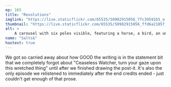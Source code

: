 ```yaml
---
ep: 165
title: "Revolutions"
imglink: "https://live.staticflickr.com/65535/50982915056_7fc39591b5_o.jpg"
thumbnail: "https://live.staticflickr.com/65535/50982915056_ffd6a2105f_q.jpg"
alt: >
    A carousel with six poles visible, featuring a horse, a bird, an undeterminable shape, a pig, a bat, and a person. All shapes are slightly wrong: the horse has sharp teeth and evil eyes, the bird and bat have too-small legs, the shape might be a person but doesn&#x27;t have a head and its limbs aren&#x27;t in the right place, the pig is angry, and the person has an X covering their face. The word &quot;Revolutions&quot; is written above the carousel, and a quote in red ink loops all around saying, &quot;Your face is not your face is not your face around the curling carousel it twists in place to take from you and all the tattered stolen souls whose sense of me is swollen and distended into nothing.&quot;
name: "Salts&"
hastext: true
---
```

We got so carried away about how GOOD the writing is in the statement bit that we completely forgot about "Ceaseless Watcher, turn your gaze upon this wretched thing" until after we finished drawing the post-it. It's also the only episode we relistened to immediately after the end credits ended - just couldn't get enough of that prose.